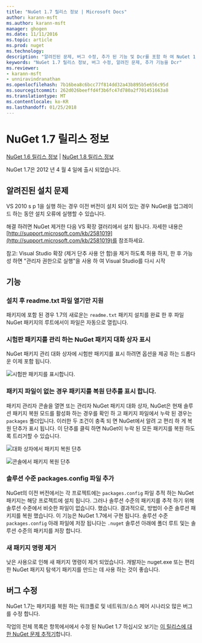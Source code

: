 ```yaml
---
title: "NuGet 1.7 릴리스 정보 | Microsoft Docs"
author: karann-msft
ms.author: karann-msft
manager: ghogen
ms.date: 11/11/2016
ms.topic: article
ms.prod: nuget
ms.technology: 
description: "알려진된 문제, 버그 수정, 추가 된 기능 및 Dcr를 포함 하 여 NuGet 1.7에 대 한 릴리스 정보입니다."
keywords: "NuGet 1.7 릴리스 정보, 버그 수정, 알려진 문제, 추가 기능을 Dcr"
ms.reviewer:
- karann-msft
- unniravindranathan
ms.openlocfilehash: 7b16bea8c6bcc77f814dd32a43b895b5e656c95d
ms.sourcegitcommit: 262d026beeffd4f3b6fc47d780a2f701451663a8
ms.translationtype: MT
ms.contentlocale: ko-KR
ms.lasthandoff: 01/25/2018
---
```

# <a name="nuget-17-release-notes"></a>NuGet 1.7 릴리스 정보

[NuGet 1.6 릴리스 정보](../release-notes/nuget-1.6.md) | [NuGet 1.8 릴리스 정보](../release-notes/nuget-1.8.md)

NuGet 1.7은 2012 년 4 월 4 일에 출시 되었습니다.

## <a name="known-installation-issue"></a>알려진된 설치 문제
VS 2010 s p 1을 실행 하는 경우 이전 버전이 설치 되어 있는 경우 NuGet을 업그레이드 하는 동안 설치 오류에 실행할 수 있습니다.

해결 하려면 NuGet 제거한 다음 VS 확장 갤러리에서 설치 됩니다.  자세한 내용은 [http://support.microsoft.com/kb/2581019](http://support.microsoft.com/kb/2581019)를 참조하세요.

참고: Visual Studio 확장 (제거 단추 사용 안 함)을 제거 하도록 허용 하지, 한 후 가능성 하면 "관리자 권한으로 실행"을 사용 하 여 Visual Studio를 다시 시작

## <a name="features"></a>기능

### <a name="support-opening-readmetxt-file-after-installation"></a>설치 후 readme.txt 파일 열기만 지원
패키지에 포함 된 경우 1.7의 새로운는 `readme.txt` 패키지 설치를 완료 한 후 파일 NuGet 패키지의 루트에서이 파일은 자동으로 열립니다.

### <a name="show-prerelease-packages-in-the-manage-nuget-packages-dialog"></a>시험판 패키지를 관리 하는 NuGet 패키지 대화 상자 표시
NuGet 패키지 관리 대화 상자에 시험판 패키지를 표시 하려면 옵션을 제공 하는 드롭다운 이제 포함 됩니다.

![시험판 패키지를 표시합니다.](./media/prerelease-dropdown.png)

### <a name="show-package-restore-button-when-package-files-are-missing"></a>패키지 파일이 없는 경우 패키지를 복원 단추를 표시 합니다.
패키지 관리자 콘솔을 열면 또는 관리자 NuGet 패키지 대화 상자, NuGet은 현재 솔루션 패키지 복원 모드를 활성화 하는 경우를 확인 하 고 패키지 파일에서 누락 된 경우는 `packages` 폴더입니다. 이러한 두 조건이 충족 되 면 NuGet에서 알려 고 편리 하 게 복원 단추가 표시 됩니다. 이 단추를 클릭 하면 NuGet이 누락 된 모든 패키지를 복원 하도록 트리거할 수 있습니다.

![대화 상자에서 패키지 복원 단추](./media/packagerestore-dialog.png)

![콘솔에서 패키지 복원 단추](./media/packagerestore-console.png)

### <a name="add-solution-level-packagesconfig-file"></a>솔루션 수준 packages.config 파일 추가
NuGet의 이전 버전에서는 각 프로젝트에는 `packages.config` 파일 추적 하는 NuGet 패키지는 해당 프로젝트에 설치 됩니다. 그러나 솔루션 수준의 패키지를 추적 하기 위해 솔루션 수준에서 비슷한 파일이 없습니다. 했습니다. 결과적으로, 방법이 수준 솔루션 패키지를 복원 했습니다.
이 기능은 NuGet 1.7에서 구현 됩니다. 솔루션 수준 `packages.config` 아래 파일에 저장 됩니다는 `.nuget` 솔루션 아래에 폴더 루트 및는 솔루션 수준의 패키지를 저장 합니다.

### <a name="remove-new-package-command"></a>새 패키지 명령 제거
낮은 사용으로 인해 새 패키지 명령이 제거 되었습니다. 개발자는 nuget.exe 또는 편리한 NuGet 패키지 탐색기 패키지를 만드는 데 사용 하는 것이 좋습니다.

## <a name="bug-fixes"></a>버그 수정
NuGet 1.7는 패키지를 복원 하는 워크플로 및 네트워크/소스 제어 시나리오 많은 버그를 수정 합니다.

작업의 전체 목록은 항목에서에서 수정 된 NuGet 1.7 하십시오 보기는 [이 릴리스에 대 한 NuGet 문제 추적기](http://nuget.codeplex.com/workitem/list/advanced?keyword=&status=Closed&type=All&priority=All&release=NuGet%201.7&assignedTo=All&component=All&sortField=Votes&sortDirection=Descending&page=0)합니다.
